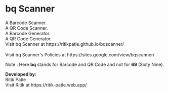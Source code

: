 <h1>bq Scanner</h1>
<p>
A Barcode Scanner.</br>
A QR Code Scanner.</br>
A Barcode Generator.</br>
A QR Code Generator.</br>
Visit bq Scanner at https://ritikpatle.github.io/bqscanner/ <br><br>
Visit bq Scanner's Policies at https://sites.google.com/view/bqscanner/
</p>

<p>
Note : Here <b>bq</b> stands for Barcode and QR Code and not for <b>69</b> (Sixty Nine).
</p>

<p>
<b>Developed by:</b></br>
Ritik Patle</br>
Visit Ritik at https://ritik-patle.web.app/
</p>
